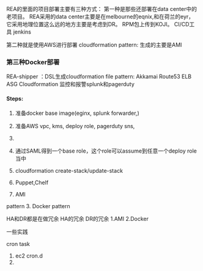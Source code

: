 REA的里面的项目部署主要有三种方式：
第一种是那些还部署在data center中的老项目。
REA采用的data center主要是在melbourne的eqnix,和在荷兰的eyr，它采用地理位置这么远的地方主要是考虑到DR。
RPM包上传到KOJI。
CI/CD工具 jenkins

第二种就是使用AWS进行部署
cloudformation
pattern:
生成的主要是AMI


### 第三种Docker部署
REA-shipper ：DSL生成cloudformation file
pattern:
Akkamai
Route53
ELB
ASG
Cloudformation
监控和报警splunk和pagerduty

#### Steps:
1. 准备docker base image(eginx, splunk forwarder,)
2. 准备AWS vpc, kms, deploy role, pagerduty sns,
3.
4. 通过SAML得到一个base role，这个role可以assume到任意一个deploy role当中
5. cloudformation create-stack/update-stack

1. Puppet,Chelf
2. AMI

pattern
3. Docker
pattern


HA和DR都是在做冗余
HA的冗余
DR的冗余
1.AMI
2.Docker

一些实践

cron task
1. ec2 cron.d
2.
